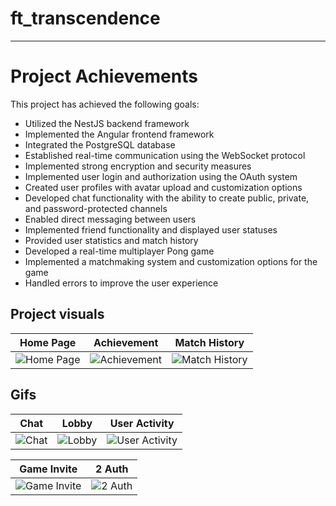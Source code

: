 # ft_transcendence
---
# Project Achievements

This project has achieved the following goals:

- Utilized the NestJS backend framework
- Implemented the Angular frontend framework
- Integrated the PostgreSQL database
- Established real-time communication using the WebSocket protocol
- Implemented strong encryption and security measures
- Implemented user login and authorization using the OAuth system
- Created user profiles with avatar upload and customization options
- Developed chat functionality with the ability to create public, private, and password-protected channels
- Enabled direct messaging between users
- Implemented friend functionality and displayed user statuses
- Provided user statistics and match history
- Developed a real-time multiplayer Pong game
- Implemented a matchmaking system and customization options for the game
- Handled errors to improve the user experience

## Project visuals

| Home Page | Achievement | Match History |
|-----------|-------------|---------------|
| ![Home Page](https://www.linkpicture.com/q/1_766.png) | ![Achievement](https://www.linkpicture.com/q/7_99.png) | ![Match History](https://www.linkpicture.com/q/8_73.png) |

## Gifs

| Chat | Lobby | User Activity |
|------|-------|---------------|
| ![Chat](https://github.com/mcakay/ft_transcendence/raw/master/gif/3-%20chat.gif) | ![Lobby](https://github.com/mcakay/ft_transcendence/raw/master/gif/7-%20loby%20game.gif) | ![User Activity](https://github.com/mcakay/ft_transcendence/raw/master/gif/8-%20user%20activty.gif) |

| Game Invite | 2 Auth |
|-------------|--------|
| ![Game Invite](https://github.com/mcakay/ft_transcendence/raw/master/gif/5-%20%C3%B6zel%20oyun.gif) | ![2 Auth](https://github.com/mcakay/ft_transcendence/raw/master/gif/9-%20two%20factor.gif) |

